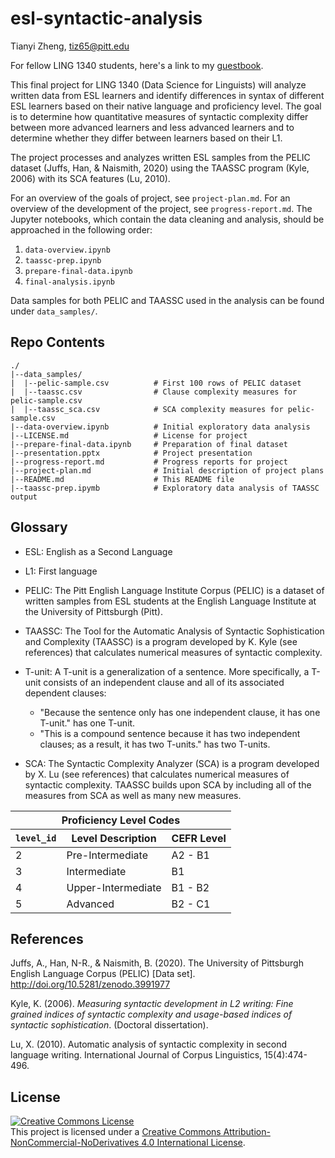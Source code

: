 # esl-syntactic-analysis

Tianyi Zheng, tiz65@pitt.edu

For fellow LING 1340 students, here's a link to my [guestbook](https://github.com/Data-Science-for-Linguists-2022/Class-Lounge/blob/main/guestbooks/guestbook_tianyi.md).

This final project for LING 1340 (Data Science for Linguists) will analyze written data from ESL learners and identify differences in syntax of different ESL learners based on their native language and proficiency level.
The goal is to determine how quantitative measures of syntactic complexity differ between more advanced learners and less advanced learners and to determine whether they differ between learners based on their L1.

The project processes and analyzes written ESL samples from the PELIC dataset (Juffs, Han, & Naismith, 2020) using the TAASSC program (Kyle, 2006) with its SCA features (Lu, 2010).

For an overview of the goals of project, see `project-plan.md`.
For an overview of the development of the project, see `progress-report.md`.
The Jupyter notebooks, which contain the data cleaning and analysis, should be approached in the following order:

1) `data-overview.ipynb`
2) `taassc-prep.ipynb`
3) `prepare-final-data.ipynb`
4) `final-analysis.ipynb`

Data samples for both PELIC and TAASSC used in the analysis can be found under `data_samples/`.

## Repo Contents

```
./
|--data_samples/
|  |--pelic-sample.csv          # First 100 rows of PELIC dataset
|  |--taassc.csv                # Clause complexity measures for pelic-sample.csv
|  |--taassc_sca.csv            # SCA complexity measures for pelic-sample.csv
|--data-overview.ipynb          # Initial exploratory data analysis
|--LICENSE.md                   # License for project
|--prepare-final-data.ipynb     # Preparation of final dataset
|--presentation.pptx			# Project presentation
|--progress-report.md           # Progress reports for project
|--project-plan.md              # Initial description of project plans
|--README.md                    # This README file
|--taassc-prep.ipymb            # Exploratory data analysis of TAASSC output
```

## Glossary

- ESL: English as a Second Language

- L1: First language

- PELIC: The Pitt English Language Institute Corpus (PELIC) is a dataset of written samples from ESL students at the English Language Institute at the University of Pittsburgh (Pitt).

- TAASSC: The Tool for the Automatic Analysis of Syntactic Sophistication and Complexity (TAASSC) is a program developed by K. Kyle (see references) that calculates numerical measures of syntactic complexity.

- T-unit: A T-unit is a generalization of a sentence. More specifically, a T-unit consists of an independent clause and all of its associated dependent clauses:
  - "Because the sentence only has one independent clause, it has one T-unit." has one T-unit.
  - "This is a compound sentence because it has two independent clauses; as a result, it has two T-units." has two T-units.

- SCA: The Syntactic Complexity Analyzer (SCA) is a program developed by X. Lu (see references) that calculates numerical measures of syntactic complexity.
TAASSC builds upon SCA by including all of the measures from SCA as well as many new measures.

<div style="text-align: center">
  <table>
    <thead>
      <tr>
        <th colspan=3>Proficiency Level Codes</th>
      </tr>
      <tr>
        <th><code>level_id</code></th>
        <th>Level Description</th>
        <th>CEFR Level</th>
      </tr>
    </thead>
    <tbody>
      <tr>
        <td>2</td>
        <td>Pre-Intermediate</td>
        <td>A2 - B1</td>
      </tr>
      <tr>
        <td>3</td>
        <td>Intermediate</td>
        <td>B1</td>
      </tr>
      <tr>
        <td>4</td>
        <td>Upper-Intermediate</td>
        <td>B1 - B2</td>
      </tr>
      <tr>
        <td>5</td>
        <td>Advanced</td>
        <td>B2 - C1</td>
      </tr>
    </tbody>
  </table>
</div>

## References

Juffs, A., Han, N-R., & Naismith, B. (2020). The University of Pittsburgh English Language Corpus (PELIC) [Data set]. http://doi.org/10.5281/zenodo.3991977

Kyle, K. (2006). *Measuring syntactic development in L2 writing: Fine grained indices of syntactic complexity and usage-based indices of syntactic sophistication*. (Doctoral dissertation).

Lu, X. (2010). Automatic analysis of syntactic complexity in second language writing. International Journal of Corpus Linguistics, 15(4):474-496.

## License

<a rel="license" href="http://creativecommons.org/licenses/by-nc-nd/4.0/"><img alt="Creative Commons License" style="border-width:0" src="https://i.creativecommons.org/l/by-nc-nd/4.0/88x31.png" /></a><br />This project is licensed under a <a rel="license" href="http://creativecommons.org/licenses/by-nc-nd/4.0/">Creative Commons Attribution-NonCommercial-NoDerivatives 4.0 International License</a>.
